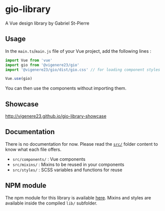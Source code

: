 # gio-library

A Vue design library by Gabriel St-Pierre

## Usage

In the `main.ts`/`main.js` file of your Vue project, add the following lines :

```ts
import Vue from 'vue'
import gio from '@vigenere23/gio'
import '@vigenere23/gio/dist/gio.css' // for loading component styles

Vue.use(gio)
```

You can then use the components without importing them.

## Showcase

<http://vigenere23.github.io/gio-library-showcase>

## Documentation

There is no documentation for now. Please read the [`src/`](./src) folder content to know what each file offers.

- `src/components/` : Vue components
- `src/mixins/` : Mixins to be reused in your components
- `src/styles/` : SCSS variables and functions for reuse

## NPM module

The npm module for this library is available [here](https://www.npmjs.com/package/@vigenere23/gio). Mixins and styles are available inside the compiled `lib/` subfolder.
